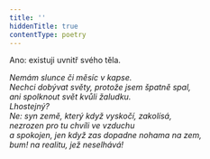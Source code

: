 ```yaml
---
title: ''
hiddenTitle: true
contentType: poetry
---
```


<section>

Ano: existuji uvnitř svého těla.

_Nemám slunce či měsíc v kapse.  
Nechci dobývat světy, protože jsem špatně spal,  
ani spolknout svět kvůli žaludku.  
Lhostejný?  
Ne: syn země, který když vyskočí, zakolísá,  
nezrozen pro tu chvíli ve vzduchu  
a spokojen, jen když zas dopadne nohama na zem,  
bum! na realitu, jež neselhává!_

</section>
